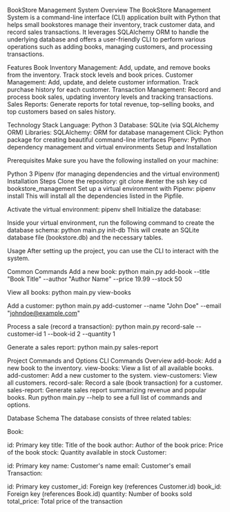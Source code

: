 BookStore Management System
Overview
The BookStore Management System is a command-line interface (CLI) application built with Python that helps small bookstores manage their inventory, track customer data, and record sales transactions. It leverages SQLAlchemy ORM to handle the underlying database and offers a user-friendly CLI to perform various operations such as adding books, managing customers, and processing transactions.

Features
Book Inventory Management: Add, update, and remove books from the inventory. Track stock levels and book prices.
Customer Management: Add, update, and delete customer information. Track purchase history for each customer.
Transaction Management: Record and process book sales, updating inventory levels and tracking transactions.
Sales Reports: Generate reports for total revenue, top-selling books, and top customers based on sales history.

Technology Stack
Language: Python 3
Database: SQLite (via SQLAlchemy ORM)
Libraries:
SQLAlchemy: ORM for database management
Click: Python package for creating beautiful command-line interfaces
Pipenv: Python dependency management and virtual environments
Setup and Installation

Prerequisites
Make sure you have the following installed on your machine:

Python 3
Pipenv (for managing dependencies and the virtual environment)
Installation Steps
Clone the repository:
git clone #enter the ssh key
cd bookstore_management
Set up a virtual environment with Pipenv:
pipenv install
This will install all the dependencies listed in the Pipfile.

Activate the virtual environment:
pipenv shell
Initialize the database:

Inside your virtual environment, run the following command to create the database schema:
python main.py init-db
This will create an SQLite database file (bookstore.db) and the necessary tables.

Usage
After setting up the project, you can use the CLI to interact with the system.

Common Commands
Add a new book:
python main.py add-book --title "Book Title" --author "Author Name" --price 19.99 --stock 50

View all books:
python main.py view-books

Add a customer:
python main.py add-customer --name "John Doe" --email "johndoe@example.com"

Process a sale (record a transaction):
python main.py record-sale --customer-id 1 --book-id 2 --quantity 1

Generate a sales report:
python main.py sales-report

Project Commands and Options
CLI Commands Overview
add-book: Add a new book to the inventory.
view-books: View a list of all available books.
add-customer: Add a new customer to the system.
view-customers: View all customers.
record-sale: Record a sale (book transaction) for a customer.
sales-report: Generate sales report summarizing revenue and popular books.
Run python main.py --help to see a full list of commands and options.

Database Schema
The database consists of three related tables:

Book:

id: Primary key
title: Title of the book
author: Author of the book
price: Price of the book
stock: Quantity available in stock
Customer:

id: Primary key
name: Customer's name
email: Customer's email
Transaction:

id: Primary key
customer_id: Foreign key (references Customer.id)
book_id: Foreign key (references Book.id)
quantity: Number of books sold
total_price: Total price of the transaction
